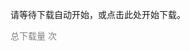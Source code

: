 <script> window.onload = function () { var link = document.createElement('a'); link.href = "../ohlab.pdf"; link.download = "../ohlab.pdf"; link.click(); } </script>
请等待下载自动开始，或点击此处开始下载。


<script async src="//busuanzi.ibruce.info/busuanzi/2.3/busuanzi.pure.mini.js"></script>

<span style="color: grey" id="busuanzi_container_site_pv">总下载量 <span id="busuanzi_value_site_pv"></span> 次</span>